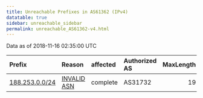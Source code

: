 ```yaml
---
title: Unreachable Prefixes in AS61362 (IPv4)
datatable: true
sidebar: unreachable_sidebar
permalink: unreachable_AS61362-v4.html
---
```


Data as of 2018-11-16 02:35:00 UTC


<div class="datatable-begin"></div>

| Prefix                                                 | Reason                                                                                                | affected   | Authorized AS   |   MaxLength | Anchor                                         |   unreachable /24s |
|:-------------------------------------------------------|:------------------------------------------------------------------------------------------------------|:-----------|:----------------|------------:|:-----------------------------------------------|-------------------:|
| [188.253.0.0/24](https://stat.ripe.net/188.253.0.0/24) | [INVALID ASN](https://rpki-validator.ripe.net/announcement-preview?asn=AS61362&prefix=188.253.0.0/24) | complete   | AS31732         |          19 | [RIPE](unreachable_RIPE_NCC_RPKI_Root-v4.html) |                  1 |

<div class="datatable-end"></div>